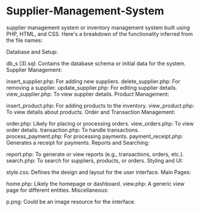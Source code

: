 # Supplier-Management-System
supplier management system or inventory management system built using PHP, HTML, and CSS. Here's a breakdown of the functionality inferred from the file names:

Database and Setup:

db_s (3).sql: Contains the database schema or initial data for the system.
Supplier Management:

insert_supplier.php: For adding new suppliers.
delete_supplier.php: For removing a supplier.
update_supplier.php: For editing supplier details.
view_supplier.php: To view supplier details.
Product Management:

insert_product.php: For adding products to the inventory.
view_product.php: To view details about products.
Order and Transaction Management:

order.php: Likely for placing or processing orders.
view_orders.php: To view order details.
transaction.php: To handle transactions.
process_payment.php: For processing payments.
payment_receipt.php: Generates a receipt for payments.
Reports and Searching:

report.php: To generate or view reports (e.g., transactions, orders, etc.).
search.php: To search for suppliers, products, or orders.
Styling and UI:

style.css: Defines the design and layout for the user interface.
Main Pages:

home.php: Likely the homepage or dashboard.
view.php: A generic view page for different entities.
Miscellaneous:

p.png: Could be an image resource for the interface.
